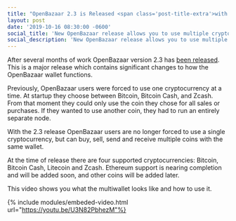```yaml
---
title: "OpenBazaar 2.3 is Released <span class='post-title-extra'>with New Multiwallet Feature</span>"
layout: post
date: '2019-10-16 08:30:00 -0600'
social_title: 'New OpenBazaar release allows you to use multiple cryptocurrencies'
social_description: 'New OpenBazaar release allows you to use multiple cryptocurrencies in peer-to-peer marketplace'
---
```


After several months of work OpenBazaar version 2.3 has [been released](https://github.com/OpenBazaar/openbazaar-desktop/releases). This is a major release which contains significant changes to how the OpenBazaar wallet functions.

Previously, OpenBazaar users were forced to use one cryptocurrency at a time. At startup they choose between Bitcoin, Bitcoin Cash, and Zcash. From that moment they could only use the coin they chose for all sales or purchases. If they wanted to use another coin, they had to run an entirely separate node.

With the 2.3 release OpenBazaar users are no longer forced to use a single cryptocurrency, but can buy, sell, send and receive multiple coins with the same wallet.

At the time of release there are four supported cryptocurrencies: Bitcoin, Bitcoin Cash, Litecoin and Zcash. Ethereum support is nearing completion and will be added soon, and other coins will be added later.

This video shows you what the multiwallet looks like and how to use it.

{% include modules/embeded-video.html url="https://youtu.be/U3N82PbhezM"%}




